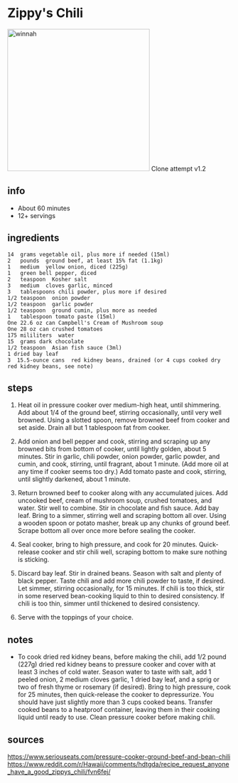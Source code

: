 # Zippy's Chili  
<img src="https://www.zippys.com/wp-content/uploads/2019/02/food-chili-Chili-Frank-02.jpg" alt="winnah" width="320"/>
Clone attempt v1.2

## info  
* About 60 minutes  
* 12+ servings  

## ingredients  
```
14	grams vegetable oil, plus more if needed (15ml)
2	pounds	ground beef, at least 15% fat (1.1kg)
1	medium	yellow onion, diced (225g)
1   green bell pepper, diced
2   teaspoon  Kosher salt
3	medium  cloves garlic, minced
3	tablespoons chili powder, plus more if desired
1/2	teaspoon  onion powder
1/2	teaspoon  garlic powder
1/2	teaspoon  ground cumin, plus more as needed
1	tablespoon tomato paste (15ml)
One	22.6 oz can Campbell's Cream of Mushroom soup
One	28 oz can crushed tomatoes
175	mililiters  water
15	grams dark chocolate
1/2	teaspoon  Asian fish sauce (3ml)
1 dried	bay leaf
3  15.5-ounce cans  red kidney beans, drained (or 4 cups cooked dry red kidney beans, see note)
```

## steps  
1. Heat oil in pressure cooker over medium-high heat, until shimmering. Add about 1/4 of the ground beef, stirring occasionally, until very well browned. Using a slotted spoon, remove browned beef from cooker and set aside. Drain all but 1 tablespoon fat from cooker.

2. Add onion and bell pepper and cook, stirring and scraping up any browned bits from bottom of cooker, until lightly golden, about 5 minutes. Stir in garlic, chili powder, onion powder, garlic powder, and cumin, and cook, stirring, until fragrant, about 1 minute. (Add more oil at any time if cooker seems too dry.) Add tomato paste and cook, stirring, until slightly darkened, about 1 minute.

3. Return browned beef to cooker along with any accumulated juices. Add uncooked beef, cream of mushroom soup, crushed tomatoes, and water. Stir well to combine. Stir in chocolate and fish sauce. Add bay leaf. Bring to a simmer, stirring well and scraping bottom all over. Using a wooden spoon or potato masher, break up any chunks of ground beef. Scrape bottom all over once more before sealing the cooker.

4. Seal cooker, bring to high pressure, and cook for 20 minutes. Quick-release cooker and stir chili well, scraping bottom to make sure nothing is sticking.

5. Discard bay leaf. Stir in drained beans. Season with salt and plenty of black pepper. Taste chili and add more chili powder to taste, if desired. Let simmer, stirring occasionally, for 15 minutes. If chili is too thick, stir in some reserved bean-cooking liquid to thin to desired consistency. If chili is too thin, simmer until thickened to desired consistency.

6. Serve with the toppings of your choice.

## notes  
* To cook dried red kidney beans, before making the chili, add 1/2 pound (227g) dried red kidney beans to pressure cooker and cover with at least 3 inches of cold water. Season water to taste with salt, add 1 peeled onion, 2 medium cloves garlic, 1 dried bay leaf, and a sprig or two of fresh thyme or rosemary (if desired). Bring to high pressure, cook for 25 minutes, then quick-release the cooker to depressurize. You should have just slightly more than 3 cups cooked beans. Transfer cooked beans to a heatproof container, leaving them in their cooking liquid until ready to use. Clean pressure cooker before making chili.

## sources   
https://www.seriouseats.com/pressure-cooker-ground-beef-and-bean-chili  
https://www.reddit.com/r/Hawaii/comments/hdtgda/recipe_request_anyone_have_a_good_zippys_chili/fvn6fej/
